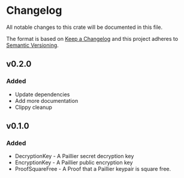 # Changelog

All notable changes to this crate will be documented in this file.

The format is based on [Keep a Changelog](http://keepachangelog.com/en/1.0.0/)
and this project adheres to [Semantic Versioning](https://semver.org/spec/v2.0.0.html).

## v0.2.0

### Added

- Update dependencies
- Add more documentation
- Clippy cleanup

## v0.1.0

### Added

- DecryptionKey - A Paillier secret decryption key
- EncryptionKey - A Paillier public encryption key
- ProofSquareFree - A Proof that a Paillier keypair is square free.